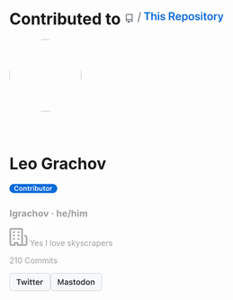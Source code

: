 # Contributed to [![Visit This Repo](https://github.com/lgrachov/superpose/blob/main/Thisrepo.png?raw=true)](https://github.com/lgrachov/superpose)
<div>
<style>
    .pe-avatar {border-radius: 9999px;}
    .pe-origin {display: none;}
    .pe-nick {color: #9e9e9e;}
    .pe-mdot {}
    </style>
<img  class="pe-avatar" style=" border-radius: 9999px;" src="https://avatars.githubusercontent.com/u/78234184?v=4" width="128" height="128">
<h1><br>Leo Grachov</h1>

![](https://github.com/lgrachov/superpose/blob/main/LabelP1.png?raw=true)![Contributor](https://github.com/lgrachov/superpose/blob/main/LabelC.png?raw=true)![](https://github.com/lgrachov/superpose/blob/main/LabelP2.png?raw=true)
<div><a class="pe-origin" href="https://github.com/lgrachov">origin</a><div>
<h3 class="pe-mdot pe-nick">lgrachov ·<span> </span><span>he/him</span></h3><h3 class="pe-origin pe-mdot pe-nick">·</h3><h3 class="pe-origin pe-nick">he/him</h3><img src="https://raw.githubusercontent.com/lgrachov/superpose/main/test/profileEmbed/icons/org.svg"><span> </span><span class="pe-nick">Yes I love skyscrapers</span></img><br><p class="pe-nick">210 Commits</p>
</div>

[![](https://github.com/lgrachov/superpose/blob/main/TwitterBTN.png?raw=true)](https://twitter.com/leograchov)[![](https://github.com/lgrachov/superpose/blob/main/MastodonBTN.png?raw=true)](https://mastodon.social/@leograchov)